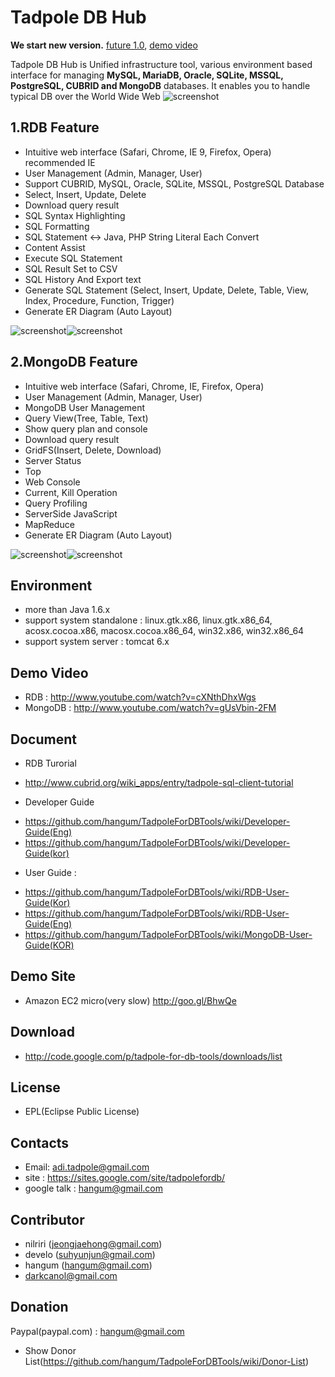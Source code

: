 Tadpole DB Hub
==

**We start new version.** [future 1.0](http://www.slideshare.net/hangum/tadpole-db-hub-100), [demo video](http://www.youtube.com/watch?v=EKCtH6gY62Q&feature=youtu.be)

Tadpole DB Hub is Unified infrastructure tool, various environment based interface for managing <b>MySQL, MariaDB, Oracle, SQLite, MSSQL, PostgreSQL, CUBRID and MongoDB</b> databases. 
It enables you to handle typical DB over the World Wide Web
![screenshot](https://sites.google.com/site/tadpolefordb/_/rsrc/1344090383946/home/TadpoleForDBToolsArch.png?height=359&width=420)

1.RDB Feature
-
* Intuitive web interface (Safari, Chrome, IE 9, Firefox, Opera) recommended IE
* User Management (Admin, Manager, User)
* Support CUBRID, MySQL, Oracle, SQLite, MSSQL, PostgreSQL Database
* Select, Insert, Update, Delete
* Download query result 
* SQL Syntax Highlighting
* SQL Formatting
* SQL Statement <-> Java, PHP String Literal Each Convert
* Content Assist
* Execute SQL Statement
* SQL Result Set to CSV
* SQL History And Export text
* Generate SQL Statement (Select, Insert, Update, Delete, Table, View, Index, Procedure, Function, Trigger)
* Generate ER Diagram (Auto Layout)

![screenshot](https://sites.google.com/site/tadpolefordb/_/rsrc/1359544319131/home/RDB-ERD-EDITOR.png?height=339&width=400)![screenshot](https://sites.google.com/site/tadpolefordb/_/rsrc/1359544341191/home/RDB-SQL-EDITOR.png?height=339&width=400)

2.MongoDB Feature
-
* Intuitive web interface (Safari, Chrome, IE, Firefox, Opera)
* User Management (Admin, Manager, User)
* MongoDB User Management
* Query View(Tree, Table, Text) 
* Show query plan and console
* Download query result 
* GridFS(Insert, Delete, Download) 
* Server Status
* Top
* Web Console
* Current, Kill Operation
* Query Profiling
* ServerSide JavaScript
* MapReduce
* Generate ER Diagram (Auto Layout)

![screenshot](https://sites.google.com/site/tadpolefordb/_/rsrc/1359544395340/home/mongodb-erd.png?height=339&width=400)![screenshot](https://sites.google.com/site/tadpolefordb/_/rsrc/1359544427527/home/MONGODB-INSTANCE.png?height=339&width=400)

Environment
-
* more than Java 1.6.x
* support system standalone : linux.gtk.x86, linux.gtk.x86_64, acosx.cocoa.x86, macosx.cocoa.x86_64, win32.x86, win32.x86_64
* support system server : tomcat 6.x 

Demo Video
-
* RDB : http://www.youtube.com/watch?v=cXNthDhxWgs
* MongoDB : http://www.youtube.com/watch?v=gUsVbin-2FM

Document
-
* RDB Turorial 
 - http://www.cubrid.org/wiki_apps/entry/tadpole-sql-client-tutorial
* Developer Guide 
 - https://github.com/hangum/TadpoleForDBTools/wiki/Developer-Guide(Eng)
 - https://github.com/hangum/TadpoleForDBTools/wiki/Developer-Guide(kor)
* User Guide : 
 - https://github.com/hangum/TadpoleForDBTools/wiki/RDB-User-Guide(Kor)
 - https://github.com/hangum/TadpoleForDBTools/wiki/RDB-User-Guide(Eng)
 - https://github.com/hangum/TadpoleForDBTools/wiki/MongoDB-User-Guide(KOR)

Demo Site
-
* Amazon EC2 micro(very slow) http://goo.gl/BhwQe
 
Download
-
* http://code.google.com/p/tadpole-for-db-tools/downloads/list
 
License
-
* EPL(Eclipse Public License)

Contacts
-
* Email: adi.tadpole@gmail.com
* site : https://sites.google.com/site/tadpolefordb/
* google talk : hangum@gmail.com

Contributor
-
* nilriri (jeongjaehong@gmail.com)
* develo (suhyunjun@gmail.com)
* hangum (hangum@gmail.com)
* darkcanol@gmail.com

Donation
- 
Paypal(paypal.com) : hangum@gmail.com
- Show Donor List(https://github.com/hangum/TadpoleForDBTools/wiki/Donor-List)